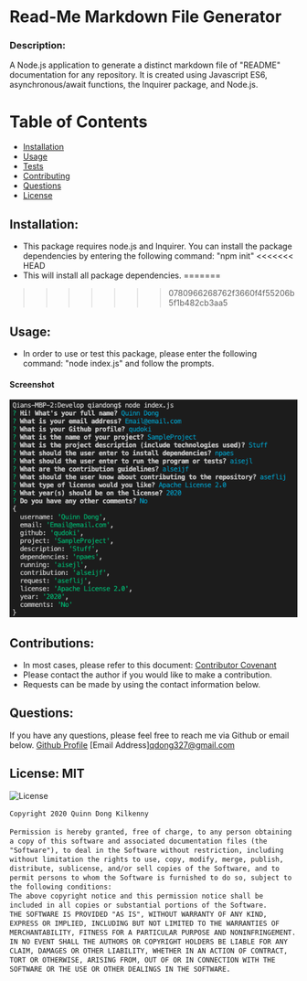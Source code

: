 # Read-Me Markdown File Generator

### Description: 
A Node.js application to generate a distinct markdown file of "README" documentation for any repository. It is created using Javascript ES6, asynchronous/await functions, the Inquirer package, and Node.js.

# Table of Contents 
- [Installation](https://github.com/qudoki/readmegenerator/blob/master/README.md#installation)
- [Usage](https://github.com/qudoki/readmegenerator/blob/master/README.md#usage)
- [Tests](https://github.com/qudoki/readmegenerator/blob/master/README.md#usage)
- [Contributing](https://github.com/qudoki/readmegenerator/blob/master/README.md#contributions)
- [Questions](https://github.com/qudoki/readmegenerator/blob/master/README.md#questions)
- [License](https://github.com/qudoki/readmegenerator/blob/master/README.md#license)

## Installation: 
- This package requires node.js and Inquirer. You can install the package dependencies by entering the following command: "npm init"
<<<<<<< HEAD
- This will install all package dependencies.
=======
>>>>>>> 0780966268762f3660f4f55206b5f1b482cb3aa5

## Usage: 
- In order to use or test this package, please enter the following command: "node index.js" and follow the prompts.
#### Screenshot
![Example with Console Log Showing User Answers](Develop/assets/ExampleConsoleLog.png)

## Contributions: 
- In most cases, please refer to this document: [Contributor Covenant](https://www.contributor-covenant.org/) 
- Please contact the author if you would like to make a contribution.
- Requests can be made by using the contact information below.

## Questions: 
If you have any questions, please feel free to reach me via Github or email below.
[Github Profile](https://github.com/qudoki)
[Email Address]<qdong327@gmail.com>

## License: MIT 
![License](https://img.shields.io/badge/license-MIT-green")

    Copyright 2020 Quinn Dong Kilkenny 

    Permission is hereby granted, free of charge, to any person obtaining a copy of this software and associated documentation files (the "Software"), to deal in the Software without restriction, including without limitation the rights to use, copy, modify, merge, publish, distribute, sublicense, and/or sell copies of the Software, and to permit persons to whom the Software is furnished to do so, subject to the following conditions:
    The above copyright notice and this permission notice shall be included in all copies or substantial portions of the Software.
    THE SOFTWARE IS PROVIDED "AS IS", WITHOUT WARRANTY OF ANY KIND, EXPRESS OR IMPLIED, INCLUDING BUT NOT LIMITED TO THE WARRANTIES OF MERCHANTABILITY, FITNESS FOR A PARTICULAR PURPOSE AND NONINFRINGEMENT. IN NO EVENT SHALL THE AUTHORS OR COPYRIGHT HOLDERS BE LIABLE FOR ANY CLAIM, DAMAGES OR OTHER LIABILITY, WHETHER IN AN ACTION OF CONTRACT, TORT OR OTHERWISE, ARISING FROM, OUT OF OR IN CONNECTION WITH THE SOFTWARE OR THE USE OR OTHER DEALINGS IN THE SOFTWARE.
